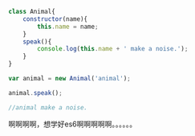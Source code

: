 ```JavaScript
class Animal{
	constructor(name){
		this.name = name;
	}
	speak(){
		console.log(this.name + ' make a noise.');
	}
}

var animal = new Animal('animal');

animal.speak();

//animal make a noise.
```


啊啊啊啊，想学好es6啊啊啊啊啊。。。。。。

